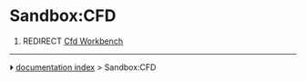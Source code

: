 # Sandbox:CFD
1.  REDIRECT [Cfd Workbench](Cfd_Workbench.md)



---
⏵ [documentation index](../README.md) > Sandbox:CFD
